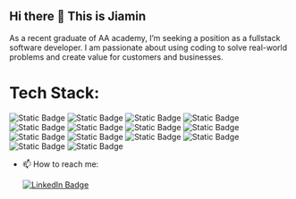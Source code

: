 ## Hi there 👋 This is Jiamin
As a recent graduate of AA academy, I’m seeking a position as a fullstack software developer. I am passionate about using coding to solve real-world problems and create value for customers and businesses. 


# Tech Stack:
![Static Badge](https://img.shields.io/badge/Python-%20?style=for-the-badge&logo=Python&color=gray)
![Static Badge](https://img.shields.io/badge/JavaScript-%20?style=for-the-badge&logo=JavaScript&color=gray)
![Static Badge](https://img.shields.io/badge/Flask-%20?style=for-the-badge&logo=Flask&color=gray)
![Static Badge](https://img.shields.io/badge/react-%20?style=for-the-badge&logo=react&color=gray)
![Static Badge](https://img.shields.io/badge/redux-%20?style=for-the-badge&logo=redux&color=gray)
![Static Badge](https://img.shields.io/badge/css3-%20?style=for-the-badge&logo=css3&color=gray)
![Static Badge](https://img.shields.io/badge/html5-%20?style=for-the-badge&logo=html5&color=gray)
![Static Badge](https://img.shields.io/badge/PostgreSQL-%20?style=for-the-badge&logo=PostgreSQL&logoColor=white&color=336791)
![Static Badge](https://img.shields.io/badge/Render-%20?style=for-the-badge&logo=Render&color=gray)
![Static Badge](https://img.shields.io/badge/Node.js-%20?style=for-the-badge&logo=Node.js&color=gray)
![Static Badge](https://img.shields.io/badge/express.js-%20?style=for-the-badge&logo=express.js&color=gray)
![Static Badge](https://img.shields.io/badge/sequelize-%20?style=for-the-badge&logo=sequelize&color=gray)
![Static Badge](https://img.shields.io/badge/aws-%20?style=for-the-badge&logo=aws&color=orange)
![Static Badge](https://img.shields.io/badge/docker-%20?style=for-the-badge&logo=docker&color=gray)


- 📫 How to reach me:
  <div id="badges">
  <a href="https://www.linkedin.com/in/jiamingao/">
    <img src="https://img.shields.io/badge/LinkedIn-blue?style=for-the-badge&logo=linkedin&logoColor=white" alt="LinkedIn Badge"/>
  </a>

  <div id="email">
  <a href="mailto: tinabb1102@gmail.com>
    <img src="https://img.shields.io/badge/gmail-%20?style=for-the-badge&logo=gmail&logoColor=red&color=white" />
  </a>
